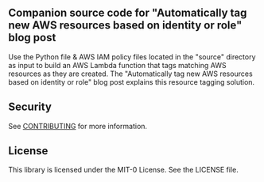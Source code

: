 ## Companion source code for "Automatically tag new AWS resources based on identity or role" blog post

Use the Python file & AWS IAM policy files located in the "source" directory as input to build an AWS Lambda function that tags matching AWS resources as they are created.  The "Automatically tag new AWS resources based on identity or role" blog post explains this resource tagging solution.

## Security

See [CONTRIBUTING](CONTRIBUTING.md#security-issue-notifications) for more information.

## License

This library is licensed under the MIT-0 License. See the LICENSE file.

